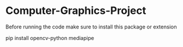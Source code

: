 # Computer-Graphics-Project

Before running the code make sure to install this package or extension

pip install opencv-python mediapipe



